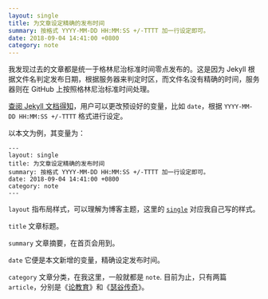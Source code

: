 ```yaml
---
layout: single
title: 为文章设定精确的发布时间
summary: 按格式 YYYY-MM-DD HH:MM:SS +/-TTTT 加一行设定即可。
date: 2018-09-04 14:41:00 +0800
category: note
---
```


我发现过去的文章都是统一于格林尼治标准时间零点发布的。这是因为 Jekyll 根据文件名判定发布日期，根据服务器来判定时区，而文件名没有精确的时间，服务器则在 GitHub 上按照格林尼治标准时间处理。

[查阅 Jekyll 文档得知](https://jekyllrb.com/docs/front-matter/#predefined-variables-for-posts)，用户可以更改预设好的变量，比如 `date`，根据 `YYYY-MM-DD HH:MM:SS +/-TTTT` 格式进行设定。

以本文为例，其变量为：

```
---
layout: single
title: 为文章设定精确的发布时间
summary: 按格式 YYYY-MM-DD HH:MM:SS +/-TTTT 加一行设定即可。
date: 2018-09-04 14:41:00 +0800
category: note
---
```

`layout` 指布局样式，可以理解为博客主题，这里的 [`single`](https://github.com/lzl/lzl.github.com/blob/master/_layouts/single.html) 对应我自己写的样式。

`title` 文章标题。

`summary` 文章摘要，在首页会用到。

`date` 它便是本文新增的变量，精确设定发布时间。

`category` 文章分类，在我这里，一般就都是 `note`. 目前为止，只有两篇 `article`，分别是《[论教育](/article/on-education.html)》和《[瑟谷传奇](/article/sudbury-valley-school.html)》。
